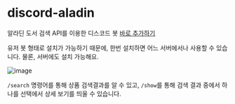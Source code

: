 # discord-aladin
 알라딘 도서 검색 API를 이용한 디스코드 봇 [바로 추가하기](https://discord.com/oauth2/authorize?client_id=1170272295827279914)

유저 봇 형태로 설치가 가능하기 때문에, 한번 설치하면 어느 서버에서나 사용할 수 있습니다. 물론, 서버에도 설치 가능해요.

![image](https://github.com/dodok8/discord-aladin/assets/17683473/5804a9e0-22f2-4d58-90a7-b5e320e9a635)


`/search` 명령어를 통해 상품 검색결과를 알 수 있고, `/show`를 통해 검색 결과 중에서 하나를 선택에서 상세 보기를 띄울 수 있습니다.

